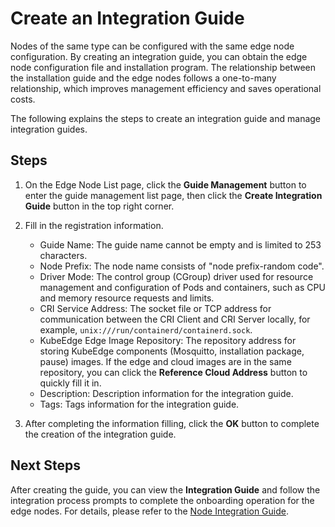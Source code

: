 # Create an Integration Guide

Nodes of the same type can be configured with the same edge node configuration. By creating an integration guide, you can obtain the edge node configuration file and installation program. The relationship between the installation guide and the edge nodes follows a one-to-many relationship, which improves management efficiency and saves operational costs.

The following explains the steps to create an integration guide and manage integration guides.

## Steps

1. On the Edge Node List page, click the **Guide Management** button to enter the guide management list page, then click the **Create Integration Guide** button in the top right corner.

    <!-- ![Guide Management](../../images/integration-guide-01.png) -->

2. Fill in the registration information.

    - Guide Name: The guide name cannot be empty and is limited to 253 characters.
    - Node Prefix: The node name consists of "node prefix-random code".
    - Driver Mode: The control group (CGroup) driver used for resource management and configuration of Pods and containers, such as CPU and memory resource requests and limits.
    - CRI Service Address: The socket file or TCP address for communication between the CRI Client and CRI Server locally, for example, `unix:///run/containerd/containerd.sock`.
    - KubeEdge Edge Image Repository: The repository address for storing KubeEdge components (Mosquitto, installation package, pause) images. If the edge and cloud images are in the same repository, you can click the **Reference Cloud Address** button to quickly fill it in.
    - Description: Description information for the integration guide.
    - Tags: Tags information for the integration guide.

    <!-- ![Create Integration Guide](../../images/integration-guide-02.png) -->

3. After completing the information filling, click the **OK** button to complete the creation of the integration guide.

## Next Steps

After creating the guide, you can view the **Integration Guide** and follow the integration process prompts to complete the onboarding operation for the edge nodes. For details, please refer to the [Node Integration Guide](./integration-guide.md).
